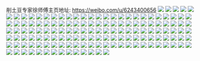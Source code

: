 削土豆专家徐师傅主页地址: https://weibo.com/u/6243400656 
![](https://wx4.sinaimg.cn/mw2000/006OwFIAly1h8z0kff417j30u01407fe.jpg) 
![](https://wx4.sinaimg.cn/mw2000/006OwFIAly1h8z0kjqypzj30u0140do3.jpg) 
![](https://wx4.sinaimg.cn/mw2000/006OwFIAly1h8z0ait7w2j32c0340x6r.jpg) 
![](https://wx4.sinaimg.cn/mw2000/006OwFIAly1h8z0o4vsr8j30u01404ac.jpg) 
![](https://wx4.sinaimg.cn/mw2000/006OwFIAly1h8z0o5g39zj30u0140woj.jpg) 
![](https://wx4.sinaimg.cn/mw2000/006OwFIAly1h8z0o58xykj30u014011k.jpg) 
![](https://wx4.sinaimg.cn/mw2000/006OwFIAly1h8z0ai56bej32c03404qr.jpg) 
![](https://wx4.sinaimg.cn/mw2000/006OwFIAly1h8rw7ko9b5j30u014010j.jpg) 
![](https://wx4.sinaimg.cn/mw2000/006OwFIAly1h8rw7il80uj30u01407am.jpg) 
![](https://wx4.sinaimg.cn/mw2000/006OwFIAly1h8rw7kdb6tj30u0140tdp.jpg) 
![](https://wx4.sinaimg.cn/mw2000/006OwFIAly1h8ohr1ikybj30n017wn5g.jpg) 
![](https://wx4.sinaimg.cn/mw2000/006OwFIAly1h8ohoyn0pdj32882yynpe.jpg) 
![](https://wx4.sinaimg.cn/mw2000/006OwFIAly1h8iprlzj6zj30n00960th.jpg) 
![](https://wx4.sinaimg.cn/mw2000/006OwFIAly1h8aqvzagnwj32c02c04qq.jpg) 
![](https://wx4.sinaimg.cn/mw2000/006OwFIAly1h8aqvzcwdhj32c02c0npd.jpg) 
![](https://wx4.sinaimg.cn/mw2000/006OwFIAly1h8aqvze94xj32c02c0b2a.jpg) 
![](https://wx4.sinaimg.cn/mw2000/006OwFIAly1h8aqvyeb7bj32c02c0e81.jpg) 
![](https://wx4.sinaimg.cn/mw2000/006OwFIAly1h8aqvzjvwjj32c02c07wi.jpg) 
![](https://wx4.sinaimg.cn/mw2000/006OwFIAly1h8aqvz9d4dj32c02c0qv5.jpg) 
![](https://wx4.sinaimg.cn/mw2000/006OwFIAly1h82muzn81xj30u013zgsh.jpg) 
![](https://wx4.sinaimg.cn/mw2000/006OwFIAly1h82muzwok2j30u013zafk.jpg) 
![](https://wx4.sinaimg.cn/mw2000/006OwFIAly1h82muzf144j30n01dsgp3.jpg) 
![](https://wx4.sinaimg.cn/mw2000/006OwFIAly1h81jsw0e1mj32c02c01ky.jpg) 
![](https://wx4.sinaimg.cn/mw2000/006OwFIAly1h81jstws8wj3255255x6p.jpg) 
![](https://wx4.sinaimg.cn/mw2000/006OwFIAly1h81jstpxe9j328v28vu0x.jpg) 
![](https://wx4.sinaimg.cn/mw2000/006OwFIAly1h7z5hz3g8nj30u0140ahr.jpg) 
![](https://wx4.sinaimg.cn/mw2000/006OwFIAly1h6f40or6nlj30u0140jsh.jpg) 
![](https://wx4.sinaimg.cn/mw2000/006OwFIAly1h6dvmc66k8j30n01dsn21.jpg) 
![](https://wx4.sinaimg.cn/mw2000/006OwFIAly1h6azgqy44mj30u00u0n03.jpg) 
![](https://wx4.sinaimg.cn/mw2000/006OwFIAgy1h6ao81d4jjj30u00u0755.jpg) 
![](https://wx4.sinaimg.cn/mw2000/006OwFIAly1h62y20762wj30u00u0mzs.jpg) 
![](https://wx4.sinaimg.cn/mw2000/006OwFIAly1h5veq8973lj30u0140qc2.jpg) 
![](https://wx4.sinaimg.cn/mw2000/006OwFIAly1h5rf19im97j31ew0iutb3.jpg) 
![](https://wx4.sinaimg.cn/mw2000/006OwFIAly1h5jfb8dbguj30n01dswjx.jpg) 
![](https://wx4.sinaimg.cn/mw2000/006OwFIAly1h5j90ep1ebj30u00u0wiv.jpg) 
![](https://wx4.sinaimg.cn/mw2000/006OwFIAly1h5j90etpegj30u00u0qbm.jpg) 
![](https://wx4.sinaimg.cn/mw2000/006OwFIAly1h5j90evvixj30u00u00xv.jpg) 
![](https://wx4.sinaimg.cn/mw2000/006OwFIAly1h5j7ijofs0j30n01ds76c.jpg) 
![](https://wx4.sinaimg.cn/mw2000/006OwFIAly1h5j0vp1iuoj30u0140k48.jpg) 
![](https://wx4.sinaimg.cn/mw2000/006OwFIAly1h5b958wii2j30u01407a4.jpg) 
![](https://wx4.sinaimg.cn/mw2000/006OwFIAly1h5b1pq4dbfj32522ur1l0.jpg) 
![](https://wx4.sinaimg.cn/mw2000/006OwFIAly1h55auhcid6j30n01dsjvb.jpg) 
![](https://wx4.sinaimg.cn/mw2000/006OwFIAgy1h52jphpm2gj30mz0dhmxi.jpg) 
![](https://wx4.sinaimg.cn/mw2000/006OwFIAgy1h4rhn27f9gj30u00u0tcd.jpg) 
![](https://wx4.sinaimg.cn/mw2000/006OwFIAgy1h4rhn1mab7j30u00u075w.jpg) 
![](https://wx4.sinaimg.cn/mw2000/006OwFIAgy1h4fvmrgmw7j30u0140jwk.jpg) 
![](https://wx4.sinaimg.cn/mw2000/006OwFIAgy1h4fvmosed8j30u0140tfh.jpg) 
![](https://wx4.sinaimg.cn/mw2000/006OwFIAgy1h4fnave1qzj30u013zwk0.jpg) 
![](https://wx4.sinaimg.cn/mw2000/006OwFIAgy1h4f7o7xpagj30u0140gqo.jpg) 
![](https://wx4.sinaimg.cn/mw2000/006OwFIAgy1h4f7o7ylqaj30u0140q8x.jpg) 
![](https://wx4.sinaimg.cn/mw2000/006OwFIAgy1h4f7obys8qj30u0140djz.jpg) 
![](https://wx4.sinaimg.cn/mw2000/006OwFIAgy1h4e6kh3nl6j30u0140n87.jpg) 
![](https://wx4.sinaimg.cn/mw2000/006OwFIAgy1h4e6kjo0pyj30u0140dsk.jpg) 
![](https://wx4.sinaimg.cn/mw2000/006OwFIAgy1h4e6kiyiz8j30u013zagb.jpg) 
![](https://wx4.sinaimg.cn/mw2000/006OwFIAgy1h4e6kgoj41j30u0140tho.jpg) 
![](https://wx4.sinaimg.cn/mw2000/006OwFIAgy1h4e6kt8536j30u0140tkg.jpg) 
![](https://wx4.sinaimg.cn/mw2000/006OwFIAgy1h3fgq02g75j30c90swtck.jpg) 
![](https://wx4.sinaimg.cn/mw2000/006OwFIAgy1h3fgq0l534j30n01dsadf.jpg) 
![](https://wx4.sinaimg.cn/mw2000/006OwFIAgy1h363mpnmzuj30jv0m7abo.jpg) 
![](https://wx4.sinaimg.cn/mw2000/006OwFIAgy1h32kybuk8pj30u0140171.jpg) 
![](https://wx4.sinaimg.cn/mw2000/006OwFIAgy1h32ky79hgkj30u0140guj.jpg) 
![](https://wx4.sinaimg.cn/mw2000/006OwFIAgy1h32ky9c8ftj30u0140al4.jpg) 
![](https://wx4.sinaimg.cn/mw2000/006OwFIAgy1h32ky27ibnj30u0140jsy.jpg) 
![](https://wx4.sinaimg.cn/mw2000/006OwFIAgy1h2uk89o81wj30u0140aid.jpg) 
![](https://wx4.sinaimg.cn/mw2000/006OwFIAgy1h2uk8it0p8j30u0140k4i.jpg) 
![](https://wx4.sinaimg.cn/mw2000/006OwFIAgy1h2uk8fiqxaj30u0140dr0.jpg) 
![](https://wx4.sinaimg.cn/mw2000/006OwFIAgy1h2uk8ady1mj30u0140aia.jpg) 
![](https://wx4.sinaimg.cn/mw2000/006OwFIAgy1h2uk8fowpfj30u0140qd2.jpg) 
![](https://wx4.sinaimg.cn/mw2000/006OwFIAgy1h2uk8rsk41j30u01404cj.jpg) 
![](https://wx4.sinaimg.cn/mw2000/006OwFIAgy1h2uk8t2tuyj30u01404gy.jpg) 
![](https://wx4.sinaimg.cn/mw2000/006OwFIAgy1h2uk8whkzaj30u0140h5v.jpg) 
![](https://wx4.sinaimg.cn/mw2000/006OwFIAgy1h2uk8unuejj30u0140wux.jpg) 
![](https://wx4.sinaimg.cn/mw2000/006OwFIAgy1h2c4yrofuuj32c0340x6s.jpg) 
![](https://wx4.sinaimg.cn/mw2000/006OwFIAgy1h2c4yszs33j32c0340kjq.jpg) 
![](https://wx4.sinaimg.cn/mw2000/006OwFIAgy1h2c4yn3h4ej32c0340e83.jpg) 
![](https://wx4.sinaimg.cn/mw2000/006OwFIAgy1h2c4yluu4yj32c03404qr.jpg) 
![](https://wx4.sinaimg.cn/mw2000/006OwFIAgy1h2ayxnstyjj30u00u0wq0.jpg) 
![](https://wx4.sinaimg.cn/mw2000/006OwFIAgy1h2ayxpy9jzj30u00u0tl2.jpg) 
![](https://wx4.sinaimg.cn/mw2000/006OwFIAgy1h2ayxlkfksj30u00u0dnw.jpg) 
![](https://wx4.sinaimg.cn/mw2000/006OwFIAgy1h2ayxoafoaj30u00u0n5i.jpg) 
![](https://wx4.sinaimg.cn/mw2000/006OwFIAgy1h27jcpsk97j30u00u041l.jpg) 
![](https://wx4.sinaimg.cn/mw2000/006OwFIAgy1h1wzdgw8lcj30u0140aik.jpg) 
![](https://wx4.sinaimg.cn/mw2000/006OwFIAgy1h1vv84a3dwj318u07ogmf.jpg) 
![](https://wx4.sinaimg.cn/mw2000/006OwFIAgy1h1kbny3c1ej30u00yugom.jpg) 
![](https://wx4.sinaimg.cn/mw2000/006OwFIAgy1h0o3zwphxuj30tb1384at.jpg) 
![](https://wx4.sinaimg.cn/mw2000/006OwFIAgy1h0o400gvlsj31e61uyb2a.jpg) 
![](https://wx4.sinaimg.cn/mw2000/006OwFIAgy1h0o3zwlcyuj30u0142134.jpg) 
![](https://wx4.sinaimg.cn/mw2000/006OwFIAgy1h0o401unzsj32ak323x6q.jpg) 
![](https://wx4.sinaimg.cn/mw2000/006OwFIAgy1h0ls92c5s5j32c0340b2b.jpg) 
![](https://wx4.sinaimg.cn/mw2000/006OwFIAgy1h0ls93gjgyj32c03404qr.jpg) 
![](https://wx4.sinaimg.cn/mw2000/006OwFIAgy1h0gsca118xj31n326tu0y.jpg) 
![](https://wx4.sinaimg.cn/mw2000/006OwFIAgy1h0f6c30iawj30u0140af8.jpg) 
![](https://wx4.sinaimg.cn/mw2000/006OwFIAgy1h0ep5c3371j30u00u0dm1.jpg) 
![](https://wx4.sinaimg.cn/mw2000/006OwFIAgy1h0ep5c71uvj30u00u00zz.jpg) 
![](https://wx4.sinaimg.cn/mw2000/006OwFIAgy1h05ebxenafj31401dz7ck.jpg) 
![](https://wx4.sinaimg.cn/mw2000/006OwFIAgy1h05eby0x5kj31401dvk8t.jpg) 
![](https://wx4.sinaimg.cn/mw2000/006OwFIAgy1h05ebxnwyej31401e0wy7.jpg) 
![](https://wx4.sinaimg.cn/mw2000/006OwFIAgy1h05ebyho7tj31401e11kx.jpg) 
![](https://wx4.sinaimg.cn/mw2000/006OwFIAgy1h03yd4vty8j31r0340x6r.jpg) 
![](https://wx4.sinaimg.cn/mw2000/006OwFIAgy1h03ycyxk3aj32c02c0qv6.jpg) 
![](https://wx4.sinaimg.cn/mw2000/006OwFIAgy1h03yd69z2fj31r0340b2d.jpg) 
![](https://wx4.sinaimg.cn/mw2000/006OwFIAgy1h03yd2sckxj32c02c0e83.jpg) 
![](https://wx4.sinaimg.cn/mw2000/006OwFIAgy1h03ycw4febj32c02c04qq.jpg) 
![](https://wx4.sinaimg.cn/mw2000/006OwFIAgy1h03ycwcod5j32c02c0e82.jpg) 
![](https://wx4.sinaimg.cn/mw2000/006OwFIAgy1h03yctgv51j326k26k1ky.jpg) 
![](https://wx4.sinaimg.cn/mw2000/006OwFIAgy1h03560xwzmj30u01407qq.jpg) 
![](https://wx4.sinaimg.cn/mw2000/006OwFIAgy1h0355ap7r1j30u00u0qbb.jpg) 
![](https://wx4.sinaimg.cn/mw2000/006OwFIAgy1h0355rljqzj30u01407qa.jpg) 
![](https://wx4.sinaimg.cn/mw2000/006OwFIAgy1h03558v7anj30u00u044v.jpg) 
![](https://wx4.sinaimg.cn/mw2000/006OwFIAgy1h0355n86guj30u0140aq9.jpg) 
![](https://wx4.sinaimg.cn/mw2000/006OwFIAgy1gzbyyp1q18j30u00u078l.jpg) 
![](https://wx4.sinaimg.cn/mw2000/006OwFIAgy1gz2uedvy5cj30ju0vg438.jpg) 
![](https://wx4.sinaimg.cn/mw2000/006OwFIAgy1gywe70k2czj30jt0z7agi.jpg) 
![](https://wx4.sinaimg.cn/mw2000/006OwFIAgy1gywe70gwl5j30jr0ua42w.jpg) 
![](https://wx4.sinaimg.cn/mw2000/006OwFIAgy1gyv5zf0whfj31sx0u044b.jpg) 
![](https://wx4.sinaimg.cn/mw2000/006OwFIAgy1gytx3datb2j30u00u0agr.jpg) 
![](https://wx4.sinaimg.cn/mw2000/006OwFIAgy1gytx3bbv5rj30u00u00vo.jpg) 
![](https://wx4.sinaimg.cn/mw2000/006OwFIAgy1gyqd6ism68j30ed12h7cj.jpg) 
![](https://wx4.sinaimg.cn/mw2000/006OwFIAgy1gyi6cnq3j5j30u0140doc.jpg) 
![](https://wx4.sinaimg.cn/mw2000/006OwFIAgy1gyhzejld4lj30u00u042h.jpg) 
![](https://wx4.sinaimg.cn/mw2000/006OwFIAgy1gyfph6zajij30u0140464.jpg) 
![](https://wx4.sinaimg.cn/mw2000/006OwFIAgy1gyacsi0aodj30u01hcqry.jpg) 
![](https://wx4.sinaimg.cn/mw2000/006OwFIAgy1gxxafuafhcj31ds0n0wkv.jpg) 
![](https://wx4.sinaimg.cn/mw2000/006OwFIAgy1gxxafselllj30n00w479b.jpg) 
![](https://wx4.sinaimg.cn/mw2000/006OwFIAgy1gxxag3mfbaj31400u044v.jpg) 
![](https://wx4.sinaimg.cn/mw2000/006OwFIAgy1gxrv6pue2vj30n01dstcc.jpg) 
![](https://wx4.sinaimg.cn/mw2000/006OwFIAgy1gwz5be0rbqj32c0340e82.jpg) 
![](https://wx4.sinaimg.cn/mw2000/006OwFIAgy1gwz51h3qlbj32c03407wo.jpg) 
![](https://wx4.sinaimg.cn/mw2000/006OwFIAgy1gwz5162hm9j32c0340u11.jpg) 
![](https://wx4.sinaimg.cn/mw2000/006OwFIAgy1gwz52bz3v8j30u0140dpb.jpg) 
![](https://wx4.sinaimg.cn/mw2000/006OwFIAgy1gwz519jhs6j32c0340kjp.jpg) 
![](https://wx4.sinaimg.cn/mw2000/006OwFIAgy1gwtudex4v6j32c02c0npf.jpg) 
![](https://wx4.sinaimg.cn/mw2000/006OwFIAgy1gwtudg86j7j32c02c0x6s.jpg) 
![](https://wx4.sinaimg.cn/mw2000/006OwFIAgy1gwhpqgc8chj31ac0m8mzz.jpg) 
![](https://wx4.sinaimg.cn/mw2000/006OwFIAgy1gwgjyw2ogkj322i2rchdu.jpg) 
![](https://wx4.sinaimg.cn/mw2000/006OwFIAgy1gwgk2bxmicj30u0140wjp.jpg) 
![](https://wx4.sinaimg.cn/mw2000/006OwFIAgy1gwd3xd4e4cj32c02c0b2a.jpg) 
![](https://wx4.sinaimg.cn/mw2000/006OwFIAgy1gw88oa6zvjj30u0140dnz.jpg) 
![](https://wx4.sinaimg.cn/mw2000/006OwFIAgy1gw88lz32vhj30n01dsjtt.jpg) 
![](https://wx4.sinaimg.cn/mw2000/006OwFIAgy1gw7ddswxa0j31400u0wjy.jpg) 
![](https://wx4.sinaimg.cn/mw2000/006OwFIAgy1gw4x5enz9jj31kw2dckjl.jpg) 
![](https://wx4.sinaimg.cn/mw2000/006OwFIAgy1gw4eyg2d9dj30ty0tytb4.jpg) 
![](https://wx4.sinaimg.cn/mw2000/006OwFIAgy1gw3mvzc4n0j31900u0dom.jpg) 
![](https://wx4.sinaimg.cn/mw2000/006OwFIAgy1gw22jdxq7hj31lb16xnc1.jpg) 
